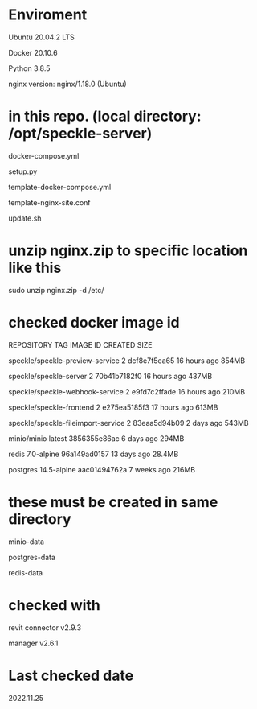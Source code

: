 # Enviroment

Ubuntu 20.04.2 LTS

Docker 20.10.6

Python 3.8.5

nginx version: nginx/1.18.0 (Ubuntu)

# in this repo. (local directory: /opt/speckle-server)

docker-compose.yml

setup.py

template-docker-compose.yml

template-nginx-site.conf

update.sh

# unzip nginx.zip to specific location like this

sudo unzip nginx.zip -d /etc/

# checked docker image id

REPOSITORY                           TAG           IMAGE ID       CREATED         SIZE

speckle/speckle-preview-service      2             dcf8e7f5ea65   16 hours ago    854MB

speckle/speckle-server               2             70b41b7182f0   16 hours ago    437MB

speckle/speckle-webhook-service      2             e9fd7c2ffade   16 hours ago    210MB

speckle/speckle-frontend             2             e275ea5185f3   17 hours ago    613MB

speckle/speckle-fileimport-service   2             83eaa5d94b09   2 days ago      543MB

minio/minio                          latest        3856355e86ac   6 days ago      294MB

redis                                7.0-alpine    96a149ad0157   13 days ago     28.4MB

postgres                             14.5-alpine   aac01494762a   7 weeks ago     216MB

# these must be created in same directory

minio-data

postgres-data

redis-data

# checked with

revit connector v2.9.3

manager v2.6.1

# Last checked date

2022.11.25
